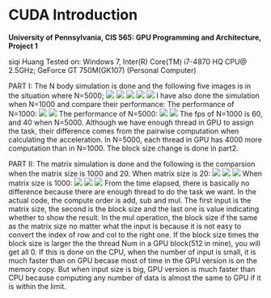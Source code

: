CUDA Introduction
=================

**University of Pennsylvania, CIS 565: GPU Programming and Architecture, Project 1**

siqi Huang
Tested on: Windows 7, Inter(R) Core(TM) i7-4870 HQ CPU@ 2.5GHz; GeForce GT 750M(GK107) (Personal Computer)

PART I:
The N body simulation is done and the following five images is in the situation where N=5000;
![](images/nbody/nbody5000/nbody1.jpg)
![](images/nbody/nbody5000/nbody2.jpg)
![](images/nbody/nbody5000/nbody3.jpg)
![](images/nbody/nbody5000/nbody4.jpg)
![](images/nbody/nbody5000/nbody5.jpg)
I have also done the simulation when N=1000 and compare their performance:
The performance of N=1000:
![](images/nbody/nbody_compare/nbody1000_1.png)
![](images/nbody/nbody_compare/nbody1000_2.png)
The performance of N=5000:
![](images/nbody/nbody_compare/nbody5000_1.png)
![](images/nbody/nbody_compare/nbody5000_1.png)
The fps of N=1000 is 60, and 40 when N=5000. Although we have enough thread in GPU to assign the task, their difference comes from the pairwise computation when calculating the acceleration. In N=5000, each thread in GPU has 4000 more computation than in N=1000.
The block size change is done in part2.

PART II:
The matrix simulation is done and the following is the comparsion when the matrix size is 1000 and 20.
When matrix size is 20:
![](images/matrix/matrix_compare/matrix20_1.png)
![](images/matrix/matrix_compare/matrix20_2.png)
![](images/matrix/matrix_compare/matrix20_3.jpg)
When matrix size is 1000:
![](images/matrix/matrix_compare/matrix1000_1.png)
![](images/matrix/matrix_compare/matrix1000_2.png)
![](images/matrix/matrix_compare/matrix1000_3.jpg)
From the time elapsed, there is basically no difference because there are enough thread to do the task we want.
In the actual code, the compute order is add, sub and mul. The first input is the matrix size, the second is the block size and the last one is value indicating whether to show the result. In the mul operation, the block size if the same as the matrix size no matter what the input is because it is not easy to convert the index of row and col to the right one. If the block size times the block size is larger the the thread Num in a GPU block(512 in mine), you will get all 0.
If this is done on the CPU, when the number of input is small, it is much faster than on GPU becase most of time in the GPU version is on the memory copy. But when input size is big, GPU version is much faster than CPU because computing any number of data is almost the same to GPU if it is within the limit.
